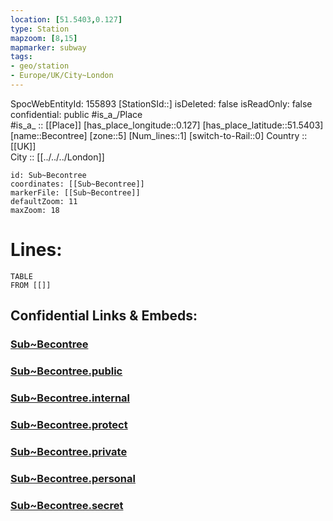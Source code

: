 ```yaml
---
location: [51.5403,0.127] 
type: Station 
mapzoom: [8,15] 
mapmarker: subway 
tags:
- geo/station
- Europe/UK/City~London
---
```

SpocWebEntityId: 155893
[StationSId::] 
isDeleted: false
isReadOnly: false
confidential: public
#is_a_/Place  
#is_a_ :: [[Place]] 
[has_place_longitude::0.127] 
[has_place_latitude::51.5403] 
[name::Becontree] 
[zone::5] 
[Num_lines::1] 
[switch-to-Rail::0] 
Country :: [[UK]]  
City :: [[../../../London]]  


```leaflet
id: Sub~Becontree
coordinates: [[Sub~Becontree]] 
markerFile: [[Sub~Becontree]] 
defaultZoom: 11 
maxZoom: 18
```


# Lines: 
```dataview
TABLE 
FROM [[]] 
```


## Confidential Links & Embeds: 

### [Sub~Becontree](/_Standards/Earth/Continent/Europe/Europe~North/UK/England/Regions~England/London,Greater/cities~GreaterLondon/Underground/Station/Sub~Becontree.md) 

### [Sub~Becontree.public](/_public/Earth/Continent/Europe/Europe~North/UK/England/Regions~England/London,Greater/cities~GreaterLondon/Underground/Station/Sub~Becontree.public.md) 

### [Sub~Becontree.internal](/_internal/Earth/Continent/Europe/Europe~North/UK/England/Regions~England/London,Greater/cities~GreaterLondon/Underground/Station/Sub~Becontree.internal.md) 

### [Sub~Becontree.protect](/_protect/Earth/Continent/Europe/Europe~North/UK/England/Regions~England/London,Greater/cities~GreaterLondon/Underground/Station/Sub~Becontree.protect.md) 

### [Sub~Becontree.private](/_private/Earth/Continent/Europe/Europe~North/UK/England/Regions~England/London,Greater/cities~GreaterLondon/Underground/Station/Sub~Becontree.private.md) 

### [Sub~Becontree.personal](/_personal/Earth/Continent/Europe/Europe~North/UK/England/Regions~England/London,Greater/cities~GreaterLondon/Underground/Station/Sub~Becontree.personal.md) 

### [Sub~Becontree.secret](/_secret/Earth/Continent/Europe/Europe~North/UK/England/Regions~England/London,Greater/cities~GreaterLondon/Underground/Station/Sub~Becontree.secret.md)

